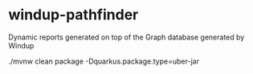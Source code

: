 # windup-pathfinder
Dynamic reports generated on top of the Graph database generated by Windup

./mvnw clean package -Dquarkus.package.type=uber-jar
